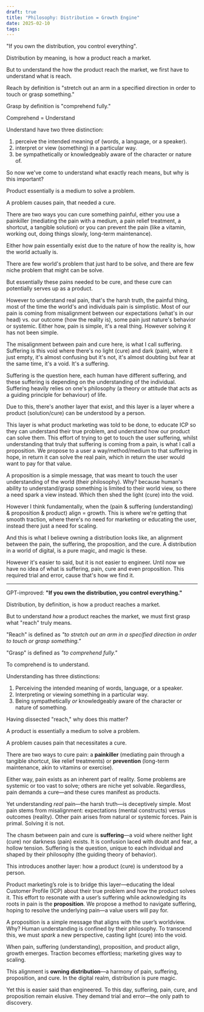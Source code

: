 ```yaml
---
draft: true
title: "Philosophy: Distribution = Growth Engine"
date: 2025-02-10
tags:
---
```

"If you own the distribution, you control everything".

Distribution by meaning, is how a product reach a market. 

But to understand the how the product reach the market, we first have to understand what is reach. 

Reach by definition is "stretch out an arm in a specified direction in order to touch or grasp something."

Grasp by definition is "comprehend fully."

Comprehend = Understand

Understand have two three distinction:

1. perceive the intended meaning of (words, a language, or a speaker).
2. interpret or view (something) in a particular way.
3. be sympathetically or knowledgeably aware of the character or nature of.

So now we've come to understand what exactly reach means, but why is this important?

Product essentially is a medium to solve a problem. 

A problem causes pain, that needed a cure. 

There are two ways you can cure something painful, either you use a painkiller (mediating the pain with a medium, a pain relief treatment, a shortcut, a tangible solution) or you can prevent the pain (like a vitamin, working out, doing things slowly, long-term maintenance).

Either how pain essentially exist due to the nature of how the reality is, how the world actually is. 

There are few world's problem that just hard to be solve, and there are few niche problem that might can be solve. 

But essentially these pains needed to be cure, and these cure can potentially serves up as a product.

However to understand real pain, that's the harsh truth, the painful thing, most of the time the world's and individuals pain is simplistic. Most of our pain is coming from misalignment between our expectations (what's in our head) vs. our outcome (how the reality is), some pain just nature's behavior or systemic. Either how, pain is simple, it's a real thing. However solving it has not been simple. 

The misalignment between pain and cure here, is what I call suffering. Suffering is this void where there's no light (cure) and dark (pain), where it just empty, it's almost confusing but it's not, it's almost doubting but fear at the same time, it's a void. It's a suffering.

Suffering is the question here, each human have different suffering, and these suffering is depending on the understanding of the individual. Suffering heavily relies on one's philosophy (a theory or attitude that acts as a guiding principle for behaviour) of life.

Due to this, there's another layer that exist, and this layer is a layer where a product (solution/cure) can be understood by a person. 

This layer is what product marketing was told to be done, to educate ICP so they can understand their true problem, and understand how our product can solve them. This effort of trying to get to touch the user suffering, whilst understanding that truly that suffering is coming from a pain, is what I call a proposition. We propose to a user a way/method/medium to that suffering in hope, in return it can solve the real pain, which in return the user would want to pay for that value.

A proposition is a simple message, that was meant to touch the user understanding of the world (their philosophy). Why? because human's ability to understand/grasp something is limited to their world view, so there a need spark a view instead. Which then shed the light (cure) into the void.

However I think fundamentally, when the (pain & suffering (understanding) & proposition & product) align = growth. This is where we're getting that smooth traction, where there's no need for marketing or educating the user, instead there just a need for scaling.

And this is what I believe owning a distribution looks like, an alignment between the pain, the suffering, the proposition, and the cure. A distribution in a world of digital, is a pure magic, and magic is these.

However it's easier to said, but it is not easier to engineer. Until now we have no idea of what is suffering, pain, cure and even proposition. This required trial and error, cause that's how we find it.


---
GPT-improved:
**"If you own the distribution, you control everything."**

Distribution, by definition, is how a product reaches a market.

But to understand _how_ a product reaches the market, we must first grasp what "reach" truly means.

"Reach" is defined as _"to stretch out an arm in a specified direction in order to touch or grasp something."_

"Grasp" is defined as _"to comprehend fully."_

To comprehend is to understand.

Understanding has three distinctions:

1. Perceiving the intended meaning of words, language, or a speaker.
2. Interpreting or viewing something in a particular way.
3. Being sympathetically _or_ knowledgeably aware of the character or nature of something.
    
Having dissected "reach," why does this matter?

A product is essentially a medium to solve a problem.

A problem causes pain that necessitates a cure.

There are two ways to cure pain: a **painkiller** (mediating pain through a tangible shortcut, like relief treatments) or **prevention** (long-term maintenance, akin to vitamins or exercise).

Either way, pain exists as an inherent part of reality. Some problems are systemic or too vast to solve; others are niche yet solvable. Regardless, pain demands a cure—and these cures manifest as products.

Yet understanding _real_ pain—the harsh truth—is deceptively simple. Most pain stems from misalignment: expectations (mental constructs) versus outcomes (reality). Other pain arises from natural or systemic forces. Pain is primal. Solving it is not.

The chasm between pain and cure is **suffering**—a void where neither light (cure) nor darkness (pain) exists. It is confusion laced with doubt and fear, a hollow tension. Suffering is the question, unique to each individual and shaped by their philosophy (the guiding theory of behavior).

This introduces another layer: how a product (cure) is understood by a person.

Product marketing’s role is to bridge this layer—educating the Ideal Customer Profile (ICP) about their true problem and how the product solves it. This effort to resonate with a user’s suffering while acknowledging its roots in pain is the **proposition**. We propose a method to navigate suffering, hoping to resolve the underlying pain—a value users will pay for.

A proposition is a simple message that aligns with the user’s worldview. Why? Human understanding is confined by their philosophy. To transcend this, we must _spark_ a new perspective, casting light (cure) into the void.

When pain, suffering (understanding), proposition, and product align, growth emerges. Traction becomes effortless; marketing gives way to scaling.

This alignment is **owning distribution**—a harmony of pain, suffering, proposition, and cure. In the digital realm, distribution is pure magic.

Yet this is easier said than engineered. To this day, suffering, pain, cure, and proposition remain elusive. They demand trial and error—the only path to discovery.
